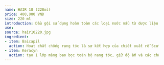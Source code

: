 ```yaml
---
name: HAIR 10 (220ml)
price: 400,000 VND
size: 220 ml
introduction: Dầu gội sử dụng hoàn toàn các loại nước nấu từ dược liệu kết hợp với hoạt chất Hair 10-complexTM có tác dụng trị gầu, mượt tóc, kích thích nang tóc nhanh dài, tóc mọc ra sẽ khoẻ và bóng mượt, khắc phục tình trạng xơ rối, hư hại do hoá chất, khôi phục màu tóc gốc, tránh tình trạng tóc bạc sớm. Đồng thời sản phẩm còn mang lại mùi hương thư giãn từ thiên nhiên.
use:
source: hair10220.jpg
ingredient:
- item: Baicapil
  action: Hoạt chất chống rụng tóc là sự kết hợp của chiết xuất rễ Scutellaria baicalensis (cây hoàng cầm), đậu nành và mầm lúa mì. Nó kích thích sự phát triển của tóc, làm dày tóc, giảm rụng tóc và đem lại một mái tóc óng khỏe hơn. Dựa vào nghiên cứu trên tình nguyện viên cho thấy hoạt chất chống rụng tóc giúp làm giảm lượng tóc rụng lên đến 61% sau 3 tháng sử dụng, làm số lượng tóc dầy hơn đến gần 60% và sợi tóc cũng chắc khỏe hơn.
- item: Keracyn
  action: tạo 1 lớp màng bao bọc toàn bộ nang tóc, giữ độ ẩm và các chất dinh dưỡng trong lõi tóc, giúp bảo vệ và sửa chữa tóc khỏi hư tổn do môi trường bên ngoài. Nghiên cứu cho thấy Keracyn giúp tóc bóng mượt hơn, thực sự khoẻ mạnh và giàu dưỡng chất hơn, giúp sợi tóc trở nên dai hơn, bóng hơn, vào nếp và chống rối. Đặc biệt Keracyn còn bảo vệ tóc khỏi hư hại dưới tia UV từ ánh nắng mặt trời và các gốc tự do khác.
---
```

